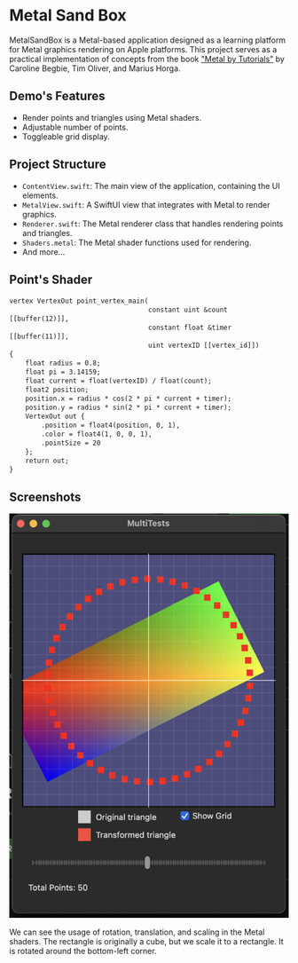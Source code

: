 # Metal Sand Box

MetalSandBox is a Metal-based application designed as a learning platform for Metal graphics rendering on Apple platforms. This project serves as a practical implementation of concepts from the book ["Metal by Tutorials"](https://www.kodeco.com/books/metal-by-tutorials/v4.0) by Caroline Begbie, Tim Oliver, and Marius Horga.


## Demo's Features

- Render points and triangles using Metal shaders.
- Adjustable number of points.
- Toggleable grid display.

## Project Structure

- `ContentView.swift`: The main view of the application, containing the UI elements.
- `MetalView.swift`: A SwiftUI view that integrates with Metal to render graphics.
- `Renderer.swift`: The Metal renderer class that handles rendering points and triangles.
- `Shaders.metal`: The Metal shader functions used for rendering.
- And more...

## Point's Shader

```metal
vertex VertexOut point_vertex_main(
                                   constant uint &count [[buffer(12)]],
                                   constant float &timer [[buffer(11)]],
                                   uint vertexID [[vertex_id]])
{
    float radius = 0.8;
    float pi = 3.14159;
    float current = float(vertexID) / float(count);
    float2 position;
    position.x = radius * cos(2 * pi * current + timer);
    position.y = radius * sin(2 * pi * current + timer);
    VertexOut out {
        .position = float4(position, 0, 1),
        .color = float4(1, 0, 0, 1),
        .pointSize = 20
    };
    return out;
}
```

## Screenshots

![Screenshot](Screenshots/preview.png)

We can see the usage of rotation, translation, and scaling in the Metal shaders.
The rectangle is originally a cube, but we scale it to a rectangle.
It is rotated around the bottom-left corner.

